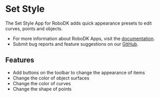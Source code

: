 # Set Style

The Set Style App for RoboDK adds quick appearance presets to edit curves, points and objects.

- For more information about RoboDK Apps, visit the
[documentation](https://robodk.com/doc/en/PythonAPI/app.html).
- Submit bug reports and feature suggestions on our
[GitHub](https://github.com/RoboDK/Plug-In-Interface/issues).

## Features

- Add buttons on the toolbar to change the appearance of items
- Change the color of object surfaces
- Change the color of curves
- Change the shape of points
